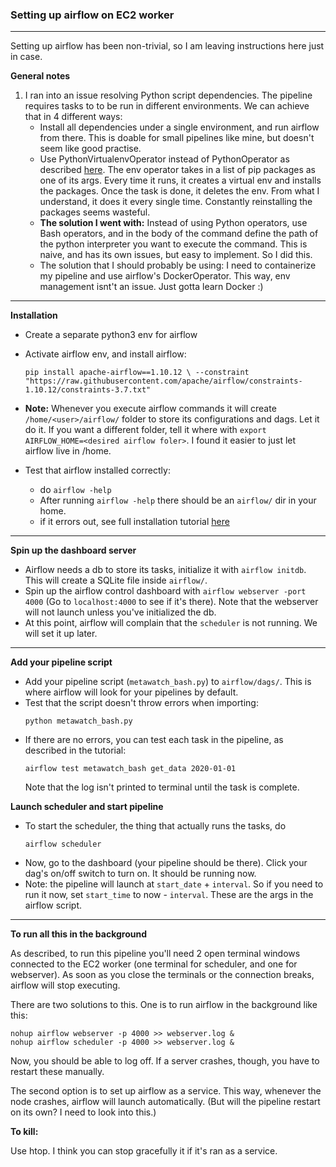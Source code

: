 ### Setting up airflow on EC2 worker
---

Setting up airflow has been non-trivial, so I am leaving instructions here just in case.

**General notes**

1. I ran into an issue resolving Python script dependencies. The pipeline requires tasks to
to be run in different environments. We can achieve that in 4 different ways:
    * Install all dependencies under a single environment, and run airflow from there.
    This is doable for small pipelines like mine, but doesn't seem like good practise.
    * Use PythonVirtualenvOperator instead of PythonOperator as described [here](https://medium.com/@iashishhere/how-did-i-resolved-pip-package-dependency-issue-in-apache-airflow-8e0b1e5a067c). The env operator takes in a list
    of pip packages as one of its args. Every time it runs, it creates a virtual env and
    installs the packages. Once the task is done, it deletes the env. From what I understand,
    it does it every single time. Constantly reinstalling the packages seems wasteful.
    * **The solution I went with:** Instead of using Python operators, use Bash operators, and
    in the body of the command define the path of the python interpreter you want to
    execute the command. This is naive, and has its own issues, but easy to implement.
    So I did this.
    * The solution that I should probably be using: I need to containerize my pipeline
    and use airflow's DockerOperator. This way, env management isnt't an issue. Just
    gotta learn Docker :)

---
**Installation**

* Create a separate python3 env for airflow
* Activate airflow env, and install airflow:

	```
	pip install apache-airflow==1.10.12 \ --constraint "https://raw.githubusercontent.com/apache/airflow/constraints-1.10.12/constraints-3.7.txt"
	```
* **Note:** Whenever you execute airflow commands it will create ```/home/<user>/airflow/``` folder to store its configurations and dags. Let it do it. If you want a different folder, tell it where with ```export AIRFLOW_HOME=<desired airflow foler>```. I found it easier to just let airflow live in /home.
* Test that airflow installed correctly:
	* do ```airflow -help```
	* After running ```airflow -help``` there should be an ```airflow/``` dir in your home.
	* if it errors out, see full installation tutorial [here](https://airflow.apache.org/docs/stable/installation.html)
---
**Spin up the dashboard server**
* Airflow needs a db to store its tasks, initialize it with ```airflow initdb```. This will create a SQLite file inside ```airflow/```.
* Spin up the airflow control dashboard with ```airflow webserver -port 4000``` (Go to ```localhost:4000``` to see if it's there). Note that the webserver will not launch unless you've initialized the db.
* At this point, airflow will complain that the ```scheduler``` is not running. We will set it up later.
---

**Add your pipeline script**
* Add your pipeline script (```metawatch_bash.py```) to ```airflow/dags/```. This is where airflow will look for your pipelines by default.
* Test that the script doesn't throw errors when importing:
	```
	python metawatch_bash.py
	```
* If there are no errors, you can test each task in the pipeline, as described in the tutorial:
	```
	airflow test metawatch_bash get_data 2020-01-01
	```
	Note that the log isn't printed to terminal until the task is complete.
	
**Launch scheduler and start pipeline**
* To start the scheduler, the thing that actually runs the tasks, do
    ```
    airflow scheduler
    ```
* Now, go to the dashboard (your pipeline should be there). Click your dag's on/off switch to turn on. It should be running now.
* Note: the pipeline will launch at ```start_date``` + ```interval```. So if you need to run it now, set ```start_time``` to now - ```interval```. These are the args in the airflow script.
---
**To run all this in the background**

As described, to run this pipeline you'll need 2 open terminal windows connected to the EC2
worker (one terminal for scheduler, and one for webserver). As soon as you close the terminals or the
connection breaks, airflow will stop executing.

There are two solutions to this. One is to run airflow in the background like this:
```
nohup airflow webserver -p 4000 >> webserver.log &
nohup airflow scheduler -p 4000 >> webserver.log &
```
Now, you should be able to log off. If a server crashes, though, you have to restart these manually.

The second option is to set up airflow as a
service. This way, whenever the node crashes, airflow will launch automatically. (But
will the pipeline restart on its own? I need to look into this.)

**To kill:**

Use htop. I think you can stop gracefully it if it's ran as a service.
